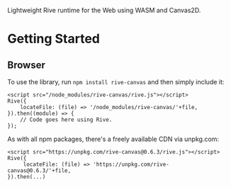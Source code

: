 Lightweight Rive runtime for the Web using WASM and Canvas2D.

# Getting Started

## Browser
To use the library, run `npm install rive-canvas` and then simply include it:

    <script src="/node_modules/rive-canvas/rive.js"></script>
    Rive({
        locateFile: (file) => '/node_modules/rive-canvas/'+file,
    }).then((module) => {
        // Code goes here using Rive.
    });

As with all npm packages, there's a freely available CDN via unpkg.com:

    <script src="https://unpkg.com/rive-canvas@0.6.3/rive.js"></script>
    Rive({
         locateFile: (file) => 'https://unpkg.com/rive-canvas@0.6.3/'+file,
    }).then(...)